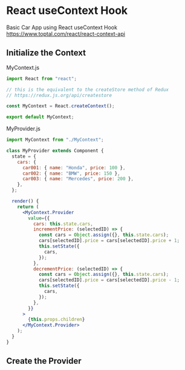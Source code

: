 # React useContext Hook

Basic Car App using React useContext Hook  
https://www.toptal.com/react/react-context-api

## Initialize the Context

MyContext.js

```jsx
import React from "react";

// this is the equivalent to the createStore method of Redux
// https://redux.js.org/api/createstore

const MyContext = React.createContext();

export default MyContext;
```

MyProvider.js

```jsx
import MyContext from "./MyContext";

class MyProvider extends Component {
  state = {
    cars: {
      car001: { name: "Honda", price: 100 },
      car002: { name: "BMW", price: 150 },
      car003: { name: "Mercedes", price: 200 },
    },
  };

  render() {
    return (
      <MyContext.Provider
        value={{
          cars: this.state.cars,
          incrementPrice: (selectedID) => {
            const cars = Object.assign({}, this.state.cars);
            cars[selectedID].price = cars[selectedID].price + 1;
            this.setState({
              cars,
            });
          },
          decrementPrice: (selectedID) => {
            const cars = Object.assign({}, this.state.cars);
            cars[selectedID].price = cars[selectedID].price - 1;
            this.setState({
              cars,
            });
          },
        }}
      >
        {this.props.children}
      </MyContext.Provider>
    );
  }
}
```

## Create the Provider
